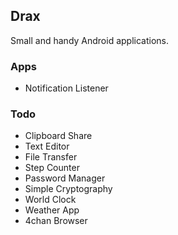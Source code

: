## Drax

Small and handy Android applications.

### Apps

- Notification Listener

### Todo

- Clipboard Share
- Text Editor
- File Transfer
- Step Counter
- Password Manager
- Simple Cryptography
- World Clock
- Weather App
- 4chan Browser
